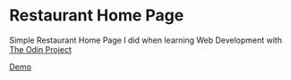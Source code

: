 # Restaurant Home Page

Simple Restaurant Home Page I did when learning Web Development with [The Odin Project](https://www.theodinproject.com/)

[Demo](https://tracy2811.github.io/restaurant-page/)

